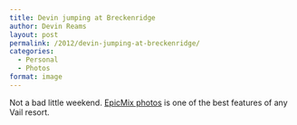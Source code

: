 ```yaml
---
title: Devin jumping at Breckenridge
author: Devin Reams
layout: post
permalink: /2012/devin-jumping-at-breckenridge/
categories:
  - Personal
  - Photos
format: image
---
```

Not a bad little weekend. [EpicMix photos][1] is one of the best features of any Vail resort.

 [1]: http://www.epicmix.com/